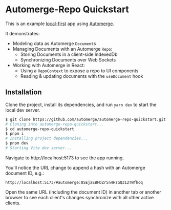 # Automerge-Repo Quickstart

This is an example [local-first](https://www.inkandswitch.com/local-first) app using [Automerge](https://automerge.org).

It demonstrates:
- Modeling data as Automerge `Document`s
- Managing Documents with an Automerge `Repo`:
    - Storing Documents in a client-side IndexedDb
    - Synchronizing Documents over Web Sockets
- Working with Automerge in React:
    - Using a `RepoContext` to expose a repo to UI components
    - Reading & updating documents with the `useDocument` hook

## Installation

Clone the project, install its dependencies, and run `yarn dev` to start the local dev server.

```bash
$ git clone https://github.com/automerge/automerge-repo-quickstart.git
# Cloning into automerge-repo-quickstart...
$ cd automerge-repo-quickstart
$ pnpm i
# Installing project dependencies...
$ pnpm dev
# Starting Vite dev server...
```

Navigate to http://localhost:5173 to see the app running. 

You'll notice the URL change to append a hash with an Automerge document ID, e.g.:

`http://localhost:5173/#automerge:8SEjaEBFDZr5n4HzGQ312TWfhoq`

Open the same URL (including the document ID) in another tab or another browser to see each client's changes synchronize with all other active clients.